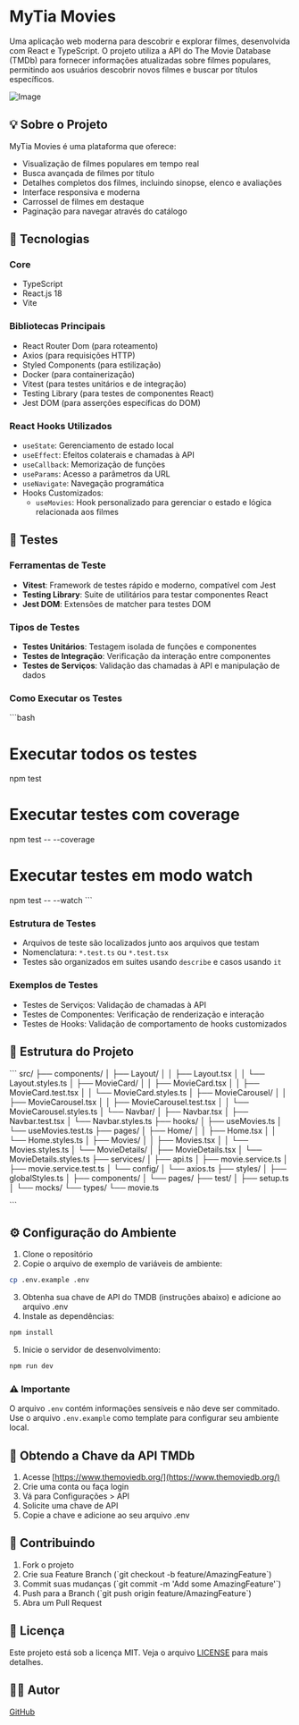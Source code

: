 # MyTia Movies

Uma aplicação web moderna para descobrir e explorar filmes, desenvolvida com React e TypeScript. O projeto utiliza a API do The Movie Database (TMDb) para fornecer informações atualizadas sobre filmes populares, permitindo aos usuários descobrir novos filmes e buscar por títulos específicos.

![Image](https://github.com/user-attachments/assets/a82e27ee-75e5-4b8e-8c13-d4b441b6d0a8)



## 💡 Sobre o Projeto

MyTia Movies é uma plataforma que oferece:
- Visualização de filmes populares em tempo real
- Busca avançada de filmes por título
- Detalhes completos dos filmes, incluindo sinopse, elenco e avaliações
- Interface responsiva e moderna
- Carrossel de filmes em destaque
- Paginação para navegar através do catálogo

## 🚀 Tecnologias

### Core
- TypeScript
- React.js 18
- Vite

### Bibliotecas Principais
- React Router Dom (para roteamento)
- Axios (para requisições HTTP)
- Styled Components (para estilização)
- Docker (para containerização)
- Vitest (para testes unitários e de integração)
- Testing Library (para testes de componentes React)
- Jest DOM (para asserções específicas do DOM)

### React Hooks Utilizados
- `useState`: Gerenciamento de estado local
- `useEffect`: Efeitos colaterais e chamadas à API
- `useCallback`: Memorização de funções
- `useParams`: Acesso a parâmetros da URL
- `useNavigate`: Navegação programática
- Hooks Customizados:
  - `useMovies`: Hook personalizado para gerenciar o estado e lógica relacionada aos filmes

## 🧪 Testes

### Ferramentas de Teste
- **Vitest**: Framework de testes rápido e moderno, compatível com Jest
- **Testing Library**: Suite de utilitários para testar componentes React
- **Jest DOM**: Extensões de matcher para testes DOM

### Tipos de Testes
- **Testes Unitários**: Testagem isolada de funções e componentes
- **Testes de Integração**: Verificação da interação entre componentes
- **Testes de Serviços**: Validação das chamadas à API e manipulação de dados

### Como Executar os Testes
\`\`\`bash
# Executar todos os testes
npm test

# Executar testes com coverage
npm test -- --coverage

# Executar testes em modo watch
npm test -- --watch
\`\`\`

### Estrutura de Testes
- Arquivos de teste são localizados junto aos arquivos que testam
- Nomenclatura: `*.test.ts` ou `*.test.tsx`
- Testes são organizados em suites usando `describe` e casos usando `it`

### Exemplos de Testes
- Testes de Serviços: Validação de chamadas à API
- Testes de Componentes: Verificação de renderização e interação
- Testes de Hooks: Validação de comportamento de hooks customizados

## 📁 Estrutura do Projeto

\`\`\`
src/
├── components/
│   ├── Layout/
│   │   ├── Layout.tsx
│   │   └── Layout.styles.ts
│   ├── MovieCard/
│   │   ├── MovieCard.tsx
│   │   ├── MovieCard.test.tsx
│   │   └── MovieCard.styles.ts
│   ├── MovieCarousel/
│   │   ├── MovieCarousel.tsx
│   │   ├── MovieCarousel.test.tsx
│   │   └── MovieCarousel.styles.ts
│   └── Navbar/
│       ├── Navbar.tsx
│       ├── Navbar.test.tsx
│       └── Navbar.styles.ts
├── hooks/
│   ├── useMovies.ts
│   └── useMovies.test.ts
├── pages/
│   ├── Home/
│   │   ├── Home.tsx
│   │   └── Home.styles.ts
│   ├── Movies/
│   │   ├── Movies.tsx
│   │   └── Movies.styles.ts
│   └── MovieDetails/
│       ├── MovieDetails.tsx
│       └── MovieDetails.styles.ts
├── services/
│   ├── api.ts
│   ├── movie.service.ts
│   ├── movie.service.test.ts
│   └── config/
│       └── axios.ts
├── styles/
│   ├── globalStyles.ts
│   ├── components/
│   └── pages/
├── test/
│   ├── setup.ts
│   └── mocks/
└── types/
    └── movie.ts

\`\`\`

## ⚙️ Configuração do Ambiente

1. Clone o repositório
2. Copie o arquivo de exemplo de variáveis de ambiente:
```bash
cp .env.example .env
```
3. Obtenha sua chave de API do TMDB (instruções abaixo) e adicione ao arquivo .env
4. Instale as dependências:
```bash
npm install
```
5. Inicie o servidor de desenvolvimento:
```bash
npm run dev
```

### ⚠️ Importante
O arquivo `.env` contém informações sensíveis e não deve ser commitado. Use o arquivo `.env.example` como template para configurar seu ambiente local.

## 🔑 Obtendo a Chave da API TMDb

1. Acesse [https://www.themoviedb.org/](https://www.themoviedb.org/)
2. Crie uma conta ou faça login
3. Vá para Configurações > API
4. Solicite uma chave de API
5. Copie a chave e adicione ao seu arquivo .env

## 🤝 Contribuindo

1. Fork o projeto
2. Crie sua Feature Branch (\`git checkout -b feature/AmazingFeature\`)
3. Commit suas mudanças (\`git commit -m 'Add some AmazingFeature'\`)
4. Push para a Branch (\`git push origin feature/AmazingFeature\`)
5. Abra um Pull Request

## 📝 Licença

Este projeto está sob a licença MIT. Veja o arquivo [LICENSE](LICENSE) para mais detalhes.

## 👨‍💻 Autor

 [GitHub](https://github.com/antonio-kelr/antonio-kelr)
